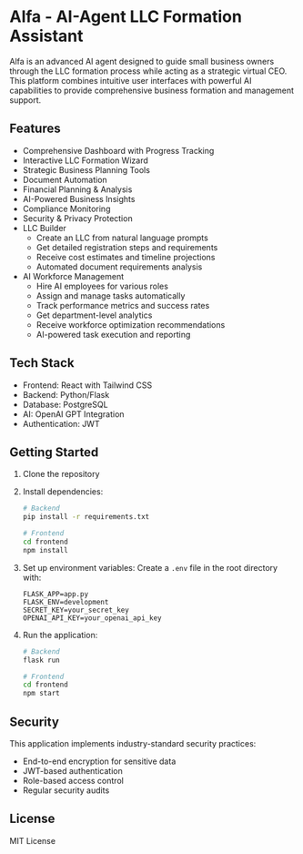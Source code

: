 # Alfa - AI-Agent LLC Formation Assistant

Alfa is an advanced AI agent designed to guide small business owners through the LLC formation process while acting as a strategic virtual CEO. This platform combines intuitive user interfaces with powerful AI capabilities to provide comprehensive business formation and management support.

## Features

- Comprehensive Dashboard with Progress Tracking
- Interactive LLC Formation Wizard
- Strategic Business Planning Tools
- Document Automation
- Financial Planning & Analysis
- AI-Powered Business Insights
- Compliance Monitoring
- Security & Privacy Protection
- LLC Builder
  - Create an LLC from natural language prompts
  - Get detailed registration steps and requirements
  - Receive cost estimates and timeline projections
  - Automated document requirements analysis
- AI Workforce Management
  - Hire AI employees for various roles
  - Assign and manage tasks automatically
  - Track performance metrics and success rates
  - Get department-level analytics
  - Receive workforce optimization recommendations
  - AI-powered task execution and reporting

## Tech Stack

- Frontend: React with Tailwind CSS
- Backend: Python/Flask
- Database: PostgreSQL
- AI: OpenAI GPT Integration
- Authentication: JWT

## Getting Started

1. Clone the repository
2. Install dependencies:
   ```bash
   # Backend
   pip install -r requirements.txt
   
   # Frontend
   cd frontend
   npm install
   ```

3. Set up environment variables:
   Create a `.env` file in the root directory with:
   ```
   FLASK_APP=app.py
   FLASK_ENV=development
   SECRET_KEY=your_secret_key
   OPENAI_API_KEY=your_openai_api_key
   ```

4. Run the application:
   ```bash
   # Backend
   flask run
   
   # Frontend
   cd frontend
   npm start
   ```

## Security

This application implements industry-standard security practices:
- End-to-end encryption for sensitive data
- JWT-based authentication
- Role-based access control
- Regular security audits

## License

MIT License
